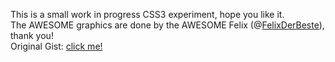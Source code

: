 This is a small work in progress CSS3 experiment, hope you like it.<br>
The AWESOME graphics are done by the AWESOME Felix (@<a href="http://twitter.com/felixderbeste">FelixDerBeste</a>), thank you!<br>
Original Gist: <a href="https://gist.github.com/2379673">click me!</a>